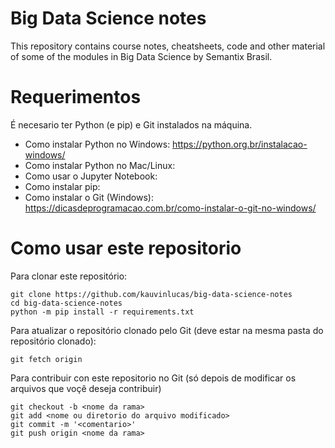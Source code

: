 # Big Data Science notes
This repository contains course notes, cheatsheets, code and other material of some of the modules in Big Data Science by Semantix Brasil.

# Requerimentos
É necesario ter Python (e pip) e Git instalados na máquina.
* Como instalar Python no Windows: https://python.org.br/instalacao-windows/
* Como instalar Python no Mac/Linux:
* Como usar o Jupyter Notebook:
* Como instalar pip:
* Como instalar o Git (Windows): https://dicasdeprogramacao.com.br/como-instalar-o-git-no-windows/

# Como usar este repositorio
Para clonar este repositório:
```
git clone https://github.com/kauvinlucas/big-data-science-notes
cd big-data-science-notes
python -m pip install -r requirements.txt
```

Para atualizar o repositório clonado pelo Git (deve estar na mesma pasta do repositório clonado):
```
git fetch origin
```

Para contribuir con este repositorio no Git (só depois de modificar os arquivos que voçê deseja contribuir)
```
git checkout -b <nome da rama>
git add <nome ou diretorio do arquivo modificado>
git commit -m '<comentario>'
git push origin <nome da rama>
```
